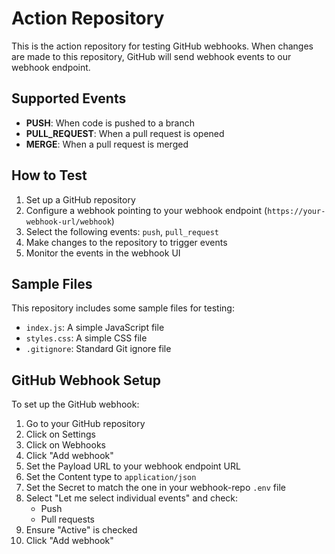 # Action Repository

This is the action repository for testing GitHub webhooks. When changes are made to this repository, GitHub will send webhook events to our webhook endpoint.

## Supported Events

- **PUSH**: When code is pushed to a branch
- **PULL_REQUEST**: When a pull request is opened
- **MERGE**: When a pull request is merged

## How to Test

1. Set up a GitHub repository
2. Configure a webhook pointing to your webhook endpoint (`https://your-webhook-url/webhook`)
3. Select the following events: `push`, `pull_request`
4. Make changes to the repository to trigger events
5. Monitor the events in the webhook UI

## Sample Files

This repository includes some sample files for testing:
- `index.js`: A simple JavaScript file
- `styles.css`: A simple CSS file
- `.gitignore`: Standard Git ignore file

## GitHub Webhook Setup

To set up the GitHub webhook:

1. Go to your GitHub repository
2. Click on Settings
3. Click on Webhooks
4. Click "Add webhook"
5. Set the Payload URL to your webhook endpoint URL
6. Set the Content type to `application/json`
7. Set the Secret to match the one in your webhook-repo `.env` file
8. Select "Let me select individual events" and check:
   - Push
   - Pull requests
9. Ensure "Active" is checked
10. Click "Add webhook"
